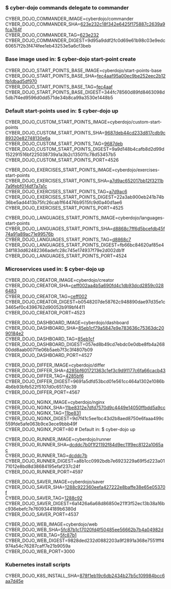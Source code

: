 ### $ cyber-dojo commands delegate to commander

CYBER_DOJO_COMMANDER_IMAGE=cyberdojo/commander  
CYBER_DOJO_COMMANDER_SHA=[623e232c18f342e6425f175887c2639a9fca764f](https://github.com/cyber-dojo/commander/commit/623e232c18f342e6425f175887c2639a9fca764f)  
CYBER_DOJO_COMMANDER_TAG=[623e232](https://hub.docker.com/layers/cyberdojo/commander/623e232/images/sha256-9d95a9ddf2fc0d69e61b98c03e9edc60657f2b3f474fee1eb43253e5a6cf3beb)  
CYBER_DOJO_COMMANDER_DIGEST=9d95a9ddf2fc0d69e61b98c03e9edc60657f2b3f474fee1eb43253e5a6cf3beb  

### Base image used in: $ cyber-dojo start-point create

CYBER_DOJO_START_POINTS_BASE_IMAGE=cyberdojo/start-points-base  
CYBER_DOJO_START_POINTS_BASE_SHA=[fec4aaf95a00ec9be252eec2b12fb1dbad5df970](https://github.com/cyber-dojo/start-points-base/commit/fec4aaf95a00ec9be252eec2b12fb1dbad5df970)  
CYBER_DOJO_START_POINTS_BASE_TAG=[fec4aaf](https://hub.docker.com/layers/cyberdojo/start-points-base/fec4aaf/images/sha256-344fc78560d89fd8463098d5db7f4ed9596d0dd571de34b8ca99a3530e1448b5)  
CYBER_DOJO_START_POINTS_BASE_DIGEST=344fc78560d89fd8463098d5db7f4ed9596d0dd571de34b8ca99a3530e1448b5  

### Default start-points used in: $ cyber-dojo up

CYBER_DOJO_CUSTOM_START_POINTS_IMAGE=cyberdojo/custom-start-points  
CYBER_DOJO_CUSTOM_START_POINTS_SHA=[9687deb44cd233d817cdb9c89320e82748130e6a](https://github.com/cyber-dojo/custom-start-points/commit/9687deb44cd233d817cdb9c89320e82748130e6a)  
CYBER_DOJO_CUSTOM_START_POINTS_TAG=[9687deb](https://hub.docker.com/layers/cyberdojo/custom-start-points/9687deb/images/sha256-9a9d148b4cafb8d2d99d152291516bf225038739a1a3b2c135011c78d53457b5)  
CYBER_DOJO_CUSTOM_START_POINTS_DIGEST=9a9d148b4cafb8d2d99d152291516bf225038739a1a3b2c135011c78d53457b5  
CYBER_DOJO_CUSTOM_START_POINTS_PORT=4526

CYBER_DOJO_EXERCISES_START_POINTS_IMAGE=cyberdojo/exercises-start-points  
CYBER_DOJO_EXERCISES_START_POINTS_SHA=[a7d9ac652017bb12f3211b7a9febf014df7a7a1c](https://github.com/cyber-dojo/exercises-start-points/commit/a7d9ac652017bb12f3211b7a9febf014df7a7a1c)  
CYBER_DOJO_EXERCISES_START_POINTS_TAG=[a7d9ac6](https://hub.docker.com/layers/cyberdojo/exercises-start-points/a7d9ac6/images/sha256-22a3ab900eb241b74b36be5ad4413b75fc26cab1f64476b9515fc9d0a40d1ae6)  
CYBER_DOJO_EXERCISES_START_POINTS_DIGEST=22a3ab900eb241b74b36be5ad4413b75fc26cab1f64476b9515fc9d0a40d1ae6  
CYBER_DOJO_EXERCISES_START_POINTS_PORT=4525

CYBER_DOJO_LANGUAGES_START_POINTS_IMAGE=cyberdojo/languages-start-points  
CYBER_DOJO_LANGUAGES_START_POINTS_SHA=[d8868c7ff6d5bcefdb45f74a91a89ac71e99576b](https://github.com/cyber-dojo/languages-start-points/commit/d8868c7ff6d5bcefdb45f74a91a89ac71e99576b)  
CYBER_DOJO_LANGUAGES_START_POINTS_TAG=[d8868c7](https://hub.docker.com/layers/cyberdojo/languages-start-points/d8868c7/images/sha256-fb66bc84620af85e434f183dd62482366adefc28c745e174937f79e2d002db1f)  
CYBER_DOJO_LANGUAGES_START_POINTS_DIGEST=fb66bc84620af85e434f183dd62482366adefc28c745e174937f79e2d002db1f  
CYBER_DOJO_LANGUAGES_START_POINTS_PORT=4524

### Microservices used in: $ cyber-dojo up

CYBER_DOJO_CREATOR_IMAGE=cyberdojo/creator  
CYBER_DOJO_CREATOR_SHA=[ceff002aa4b5a690fd4c1db93dcd2859c0286483](https://github.com/cyber-dojo/creator/commit/ceff002aa4b5a690fd4c1db93dcd2859c0286483)  
CYBER_DOJO_CREATOR_TAG=[ceff002](https://hub.docker.com/layers/cyberdojo/creator/ceff002/images/sha256-b0548207de58762c948890dae97d35e1c3465ef0c4396762d90052b919bf4411)  
CYBER_DOJO_CREATOR_DIGEST=b0548207de58762c948890dae97d35e1c3465ef0c4396762d90052b919bf4411  
CYBER_DOJO_CREATOR_PORT=4523

CYBER_DOJO_DASHBOARD_IMAGE=cyberdojo/dashboard  
CYBER_DOJO_DASHBOARD_SHA=[85eb1cf79a5847e9e783636c75363dc2090184e2](https://github.com/cyber-dojo/dashboard/commit/85eb1cf79a5847e9e783636c75363dc2090184e2)  
CYBER_DOJO_DASHBOARD_TAG=[85eb1cf](https://hub.docker.com/layers/cyberdojo/dashboard/85eb1cf/images/sha256-057ed8b49cd7ebdc0e0dbe8fb4a26800dd8aab00711e06b5aeb7f3c3f4807b09)  
CYBER_DOJO_DASHBOARD_DIGEST=057ed8b49cd7ebdc0e0dbe8fb4a26800dd8aab00711e06b5aeb7f3c3f4807b09  
CYBER_DOJO_DASHBOARD_PORT=4527

CYBER_DOJO_DIFFER_IMAGE=cyberdojo/differ  
CYBER_DOJO_DIFFER_SHA=[4285bf601721363c1ef3c9d91177c6fa66cacb43](https://github.com/cyber-dojo/differ/commit/4285bf601721363c1ef3c9d91177c6fa66cacb43)  
CYBER_DOJO_DIFFER_TAG=[4285bf6](https://hub.docker.com/layers/cyberdojo/differ/4285bf6/images/sha256-9691a5dfd53bcd01e561cc464a1302e1086b4b6b93bfb522f5107d0c6517dc39)  
CYBER_DOJO_DIFFER_DIGEST=9691a5dfd53bcd01e561cc464a1302e1086b4b6b93bfb522f5107d0c6517dc39  
CYBER_DOJO_DIFFER_PORT=4567

CYBER_DOJO_NGINX_IMAGE=cyberdojo/nginx  
CYBER_DOJO_NGINX_SHA=[11be8312e7dfd7570d9c4449e14050ffbdd5a9cc](https://github.com/cyber-dojo/nginx/commit/11be8312e7dfd7570d9c4449e14050ffbdd5a9cc)  
CYBER_DOJO_NGINX_TAG=[11be831](https://hub.docker.com/layers/cyberdojo/nginx/11be831/images/sha256-9d7f41c5ee1bc43d2b8aed8750e6faaa499c559fde5afe063b9ce3ece9bbb49f)  
CYBER_DOJO_NGINX_DIGEST=9d7f41c5ee1bc43d2b8aed8750e6faaa499c559fde5afe063b9ce3ece9bbb49f  
CYBER_DOJO_NGINX_PORT=80 # Default in: $ cyber-dojo up

CYBER_DOJO_RUNNER_IMAGE=cyberdojo/runner  
CYBER_DOJO_RUNNER_SHA=[dcddc7b0f1f21192f84d9ec11f9ec8122a1065ac](https://github.com/cyber-dojo/runner/commit/dcddc7b0f1f21192f84d9ec11f9ec8122a1065ac)  
CYBER_DOJO_RUNNER_TAG=[dcddc7b](https://hub.docker.com/layers/cyberdojo/runner/dcddc7b/images/sha256-a8b1cc0992bdb7e6923229a69f5d223a0171012e8bd8d38684195efaf237c24f)  
CYBER_DOJO_RUNNER_DIGEST=a8b1cc0992bdb7e6923229a69f5d223a0171012e8bd8d38684195efaf237c24f  
CYBER_DOJO_RUNNER_PORT=4597

CYBER_DOJO_SAVER_IMAGE=cyberdojo/saver  
CYBER_DOJO_SAVER_SHA=[1288c922360eefa427222e8baffe38e65e05370f](https://github.com/cyber-dojo/saver/commit/1288c922360eefa427222e8baffe38e65e05370f)  
CYBER_DOJO_SAVER_TAG=[1288c92](https://hub.docker.com/layers/cyberdojo/saver/1288c92/images/sha256-6a1426a6a68d86850e211f3f52ec13b38a16bc936ebefc7e7609344189b6380d)  
CYBER_DOJO_SAVER_DIGEST=6a1426a6a68d86850e211f3f52ec13b38a16bc936ebefc7e7609344189b6380d  
CYBER_DOJO_SAVER_PORT=4537

CYBER_DOJO_WEB_IMAGE=cyberdojo/web  
CYBER_DOJO_WEB_SHA=[5fc87b1c17020fd4f50485ee56662b7b4a04982d](https://github.com/cyber-dojo/web/commit/5fc87b1c17020fd4f50485ee56662b7b4a04982d)  
CYBER_DOJO_WEB_TAG=[5fc87b1](https://hub.docker.com/layers/cyberdojo/web/5fc87b1/images/sha256-9828ded232d0882203a9f2891a368e7551fff4974a54c76287caff7e21b9059a)  
CYBER_DOJO_WEB_DIGEST=9828ded232d0882203a9f2891a368e7551fff4974a54c76287caff7e21b9059a  
CYBER_DOJO_WEB_PORT=3000

### Kubernetes install scripts
CYBER_DOJO_K8S_INSTALL_SHA=[878f1eb19c6db2434b27b5c109984bcc6aa7d45e](https://github.com/cyber-dojo/k8s-install/commit/878f1eb19c6db2434b27b5c109984bcc6aa7d45e)  
